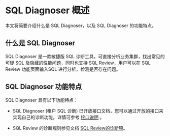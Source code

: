 # SQL Diagnoser 概述

本文将简要介绍什么是 SQL Diagnoser，以及 SQL Diagnoser 的功能特点。

## 什么是 SQL Diagnoser

 SQL Diagnoser 是一款敏捷版 SQL 诊断工具，可直接分析业务集群，找出常见的可疑 SQL 及隐藏的性能问题，同时也支持 SQL Review，用户可以在 SQL Review 功能页面输入SQL 进行分析，检测是否存在问题。

## SQL Diagnoser 功能特点

SQL Diagnoser 具有以下功能特点：

* SQL Diagnoser (租户 SQL 诊断) 已开放接口文档，您可以通过开放的接口来实现自己的诊断功能。详情可参考 [接口说明](300.sql_diagnoser-paramenters/300.sql_diagnoser-api.md)  。

* SQL Review 的诊断规则参见文档 [SQL Review的诊断项](300.sql_diagnoser-paramenters/400.sql_diagnoser-review-items.md)。
